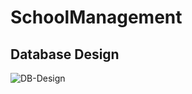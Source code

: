 # SchoolManagement

## Database Design
![DB-Design](https://github.com/user-attachments/assets/07ce3e26-3748-496d-8289-bb0fec651b4a)
